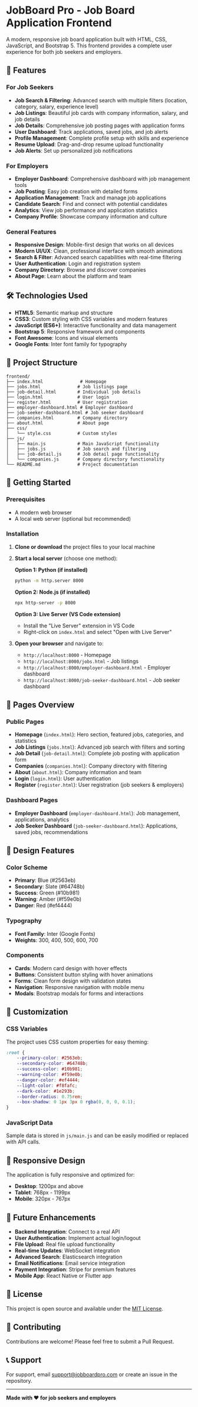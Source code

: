 # JobBoard Pro - Job Board Application Frontend

A modern, responsive job board application built with HTML, CSS, JavaScript, and Bootstrap 5. This frontend provides a complete user experience for both job seekers and employers.

## 🚀 Features

### For Job Seekers
- **Job Search & Filtering**: Advanced search with multiple filters (location, category, salary, experience level)
- **Job Listings**: Beautiful job cards with company information, salary, and job details
- **Job Details**: Comprehensive job posting pages with application forms
- **User Dashboard**: Track applications, saved jobs, and job alerts
- **Profile Management**: Complete profile setup with skills and experience
- **Resume Upload**: Drag-and-drop resume upload functionality
- **Job Alerts**: Set up personalized job notifications

### For Employers
- **Employer Dashboard**: Comprehensive dashboard with job management tools
- **Job Posting**: Easy job creation with detailed forms
- **Application Management**: Track and manage job applications
- **Candidate Search**: Find and connect with potential candidates
- **Analytics**: View job performance and application statistics
- **Company Profile**: Showcase company information and culture

### General Features
- **Responsive Design**: Mobile-first design that works on all devices
- **Modern UI/UX**: Clean, professional interface with smooth animations
- **Search & Filter**: Advanced search capabilities with real-time filtering
- **User Authentication**: Login and registration system
- **Company Directory**: Browse and discover companies
- **About Page**: Learn about the platform and team

## 🛠️ Technologies Used

- **HTML5**: Semantic markup and structure
- **CSS3**: Custom styling with CSS variables and modern features
- **JavaScript (ES6+)**: Interactive functionality and data management
- **Bootstrap 5**: Responsive framework and components
- **Font Awesome**: Icons and visual elements
- **Google Fonts**: Inter font family for typography

## 📁 Project Structure

```
frontend/
├── index.html              # Homepage
├── jobs.html              # Job listings page
├── job-detail.html        # Individual job details
├── login.html             # User login
├── register.html          # User registration
├── employer-dashboard.html # Employer dashboard
├── job-seeker-dashboard.html # Job seeker dashboard
├── companies.html         # Company directory
├── about.html             # About page
├── css/
│   └── style.css          # Custom styles
├── js/
│   ├── main.js            # Main JavaScript functionality
│   ├── jobs.js            # Job search and filtering
│   ├── job-detail.js      # Job detail page functionality
│   └── companies.js       # Company directory functionality
└── README.md              # Project documentation
```

## 🚀 Getting Started

### Prerequisites
- A modern web browser
- A local web server (optional but recommended)

### Installation

1. **Clone or download** the project files to your local machine

2. **Start a local server** (choose one method):
   
   **Option 1: Python (if installed)**
   ```bash
   python -m http.server 8000
   ```
   
   **Option 2: Node.js (if installed)**
   ```bash
   npx http-server -p 8000
   ```
   
   **Option 3: Live Server (VS Code extension)**
   - Install the "Live Server" extension in VS Code
   - Right-click on `index.html` and select "Open with Live Server"

3. **Open your browser** and navigate to:
   - `http://localhost:8000` - Homepage
   - `http://localhost:8000/jobs.html` - Job listings
   - `http://localhost:8000/employer-dashboard.html` - Employer dashboard
   - `http://localhost:8000/job-seeker-dashboard.html` - Job seeker dashboard

## 📱 Pages Overview

### Public Pages
- **Homepage** (`index.html`): Hero section, featured jobs, categories, and statistics
- **Job Listings** (`jobs.html`): Advanced job search with filters and sorting
- **Job Detail** (`job-detail.html`): Complete job posting with application form
- **Companies** (`companies.html`): Company directory with filtering
- **About** (`about.html`): Company information and team
- **Login** (`login.html`): User authentication
- **Register** (`register.html`): User registration (job seekers & employers)

### Dashboard Pages
- **Employer Dashboard** (`employer-dashboard.html`): Job management, applications, analytics
- **Job Seeker Dashboard** (`job-seeker-dashboard.html`): Applications, saved jobs, recommendations

## 🎨 Design Features

### Color Scheme
- **Primary**: Blue (#2563eb)
- **Secondary**: Slate (#64748b)
- **Success**: Green (#10b981)
- **Warning**: Amber (#f59e0b)
- **Danger**: Red (#ef4444)

### Typography
- **Font Family**: Inter (Google Fonts)
- **Weights**: 300, 400, 500, 600, 700

### Components
- **Cards**: Modern card design with hover effects
- **Buttons**: Consistent button styling with hover animations
- **Forms**: Clean form design with validation states
- **Navigation**: Responsive navigation with mobile menu
- **Modals**: Bootstrap modals for forms and interactions

## 🔧 Customization

### CSS Variables
The project uses CSS custom properties for easy theming:

```css
:root {
    --primary-color: #2563eb;
    --secondary-color: #64748b;
    --success-color: #10b981;
    --warning-color: #f59e0b;
    --danger-color: #ef4444;
    --light-color: #f8fafc;
    --dark-color: #1e293b;
    --border-radius: 0.75rem;
    --box-shadow: 0 1px 3px 0 rgba(0, 0, 0, 0.1);
}
```

### JavaScript Data
Sample data is stored in `js/main.js` and can be easily modified or replaced with API calls.

## 📱 Responsive Design

The application is fully responsive and optimized for:
- **Desktop**: 1200px and above
- **Tablet**: 768px - 1199px
- **Mobile**: 320px - 767px

## 🚀 Future Enhancements

- **Backend Integration**: Connect to a real API
- **User Authentication**: Implement actual login/logout
- **File Upload**: Real file upload functionality
- **Real-time Updates**: WebSocket integration
- **Advanced Search**: Elasticsearch integration
- **Email Notifications**: Email service integration
- **Payment Integration**: Stripe for premium features
- **Mobile App**: React Native or Flutter app

## 📄 License

This project is open source and available under the [MIT License](LICENSE).

## 🤝 Contributing

Contributions are welcome! Please feel free to submit a Pull Request.

## 📞 Support

For support, email support@jobboardpro.com or create an issue in the repository.

---

**Made with ❤️ for job seekers and employers**
